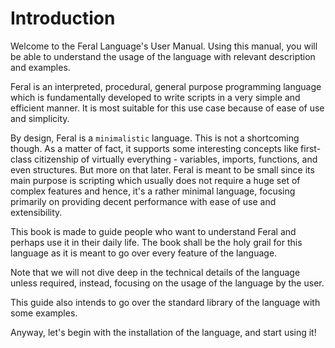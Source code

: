 # Introduction

Welcome to the Feral Language's User Manual. Using this manual, you will be able to understand the usage
of the language with relevant description and examples.

Feral is an interpreted, procedural, general purpose programming language which is fundamentally developed
to write scripts in a very simple and efficient manner. It is most suitable for this use case because of ease of use and simplicity.

By design, Feral is a `minimalistic` language. This is not a shortcoming though. As a matter of fact, it supports some interesting
concepts like first-class citizenship of virtually everything - variables, imports, functions, and even structures. But more on that
later. Feral is meant to be small since its main purpose is scripting which usually does not require a huge set of complex features
and hence, it's a rather minimal language, focusing primarily on providing decent performance with ease of use and extensibility.

This book is made to guide people who want to understand Feral and perhaps use it in their daily life.
The book shall be the holy grail for this language as it is meant to go over every feature of the language.

Note that we will not dive deep in the technical details of the language unless required, instead,
focusing on the usage of the language by the user.

This guide also intends to go over the standard library of the language with some examples.

Anyway, let's begin with the installation of the language, and start using it!